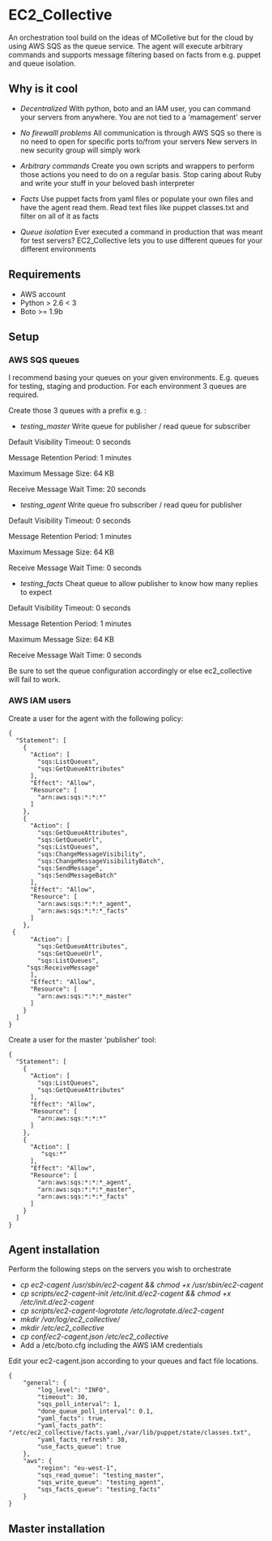 EC2_Collective
======

An orchestration tool build on the ideas of MColletive but for the cloud by using AWS SQS as the queue service. 
The agent will execute arbitrary commands and supports message filtering based on facts from e.g. puppet and queue isolation.

Why is it cool
--------

- *Decentralized*
  With python, boto and an IAM user, you can command your servers from anywhere. You are not tied to a 'mamagement' server

- *No firewalll problems*
  All communication is through AWS SQS so there is no need to open for specific ports to/from your servers
  New servers in new security group will simply work

- *Arbitrary commands*
  Create you own scripts and wrappers to perform those actions you need to do on a regular basis. Stop caring about Ruby and write your stuff in your beloved bash interpreter

- *Facts*
  Use puppet facts from yaml files or populate your own files and have the agent read them. Read text files like puppet classes.txt and filter on all of it as facts

- *Queue isolation*
  Ever executed a command in production that was meant for test servers? EC2_Collective lets you to use different queues for your different environments


Requirements
--------
* AWS account
* Python > 2.6 < 3
* Boto >= 1.9b

Setup
--------

### AWS SQS queues

I recommend basing your queues on your given environments. E.g. queues for testing, staging and production. For each environment 3 queues are required. 

Create those 3 queues with a prefix e.g. :

- *testing_master* Write queue for publisher / read queue for subscriber

Default Visibility Timeout: 0 seconds

Message Retention Period: 1 minutes

Maximum Message Size: 64 KB

Receive Message Wait Time: 20 seconds

- *testing_agent* Write queue fro subscriber / read queu for publisher

Default Visibility Timeout: 0 seconds

Message Retention Period: 1 minutes

Maximum Message Size: 64 KB

Receive Message Wait Time: 0 seconds

- *testing_facts* Cheat queue to allow publisher to know how many replies to expect

Default Visibility Timeout: 0 seconds

Message Retention Period: 1 minutes

Maximum Message Size: 64 KB

Receive Message Wait Time: 0 seconds

Be sure to set the queue configuration accordingly or else ec2_collective will fail to work.

### AWS IAM users

Create a user for the agent with the following policy:

    {
      "Statement": [
        {
          "Action": [
            "sqs:ListQueues",
            "sqs:GetQueueAttributes"
          ],
          "Effect": "Allow",
          "Resource": [
            "arn:aws:sqs:*:*:*"
          ]
        },
        {
          "Action": [
            "sqs:GetQueueAttributes",
            "sqs:GetQueueUrl",
            "sqs:ListQueues",      
            "sqs:ChangeMessageVisibility",
            "sqs:ChangeMessageVisibilityBatch",
            "sqs:SendMessage",
            "sqs:SendMessageBatch"
          ],
          "Effect": "Allow",
          "Resource": [
            "arn:aws:sqs:*:*:*_agent",
            "arn:aws:sqs:*:*:*_facts"
          ]
        },
     {
          "Action": [
            "sqs:GetQueueAttributes",
            "sqs:GetQueueUrl",
            "sqs:ListQueues",
         "sqs:ReceiveMessage"
          ],
          "Effect": "Allow",
          "Resource": [
            "arn:aws:sqs:*:*:*_master"
          ]
        }
      ]
    }

Create a user for the master 'publisher' tool:

    {
      "Statement": [
        {
          "Action": [
            "sqs:ListQueues",
            "sqs:GetQueueAttributes"
          ],
          "Effect": "Allow",
          "Resource": [
            "arn:aws:sqs:*:*:*"
          ]
        },
        {
          "Action": [
             "sqs:*"
          ],
          "Effect": "Allow",
          "Resource": [
            "arn:aws:sqs:*:*:*_agent",
            "arn:aws:sqs:*:*:*_master",
            "arn:aws:sqs:*:*:*_facts"
          ]
        }
      ]
    }

Agent installation
-------

Perform the following steps on the servers you wish to orchestrate

- *cp ec2-cagent /usr/sbin/ec2-cagent && chmod +x /usr/sbin/ec2-cagent*
- *cp scripts/ec2-cagent-init /etc/init.d/ec2-cagent && chmod +x /etc/init.d/ec2-cagent*
- *cp scripts/ec2-cagent-logrotate /etc/logrotate.d/ec2-cagent*
- *mkdir /var/log/ec2_collective/*
- *mkdir /etc/ec2_collective*
- *cp conf/ec2-cagent.json /etc/ec2_collective*
- Add a /etc/boto.cfg including the AWS IAM credentials

Edit your ec2-cagent.json according to your queues and fact file locations.

    { 
        "general": {
            "log_level": "INFO",
            "timeout": 30,
            "sqs_poll_interval": 1,
            "done_queue_poll_interval": 0.1,
            "yaml_facts": true,
            "yaml_facts_path": "/etc/ec2_collective/facts.yaml,/var/lib/puppet/state/classes.txt",
            "yaml_facts_refresh": 30,
            "use_facts_queue": true
        },
        "aws": {
            "region": "eu-west-1",
            "sqs_read_queue": "testing_master",
            "sqs_write_queue": "testing_agent",
            "sqs_facts_queue": "testing_facts"
        }
    }

Master installation
-------
